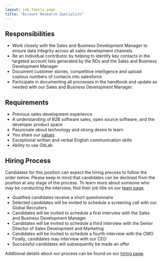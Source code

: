 ```yaml
---
layout: job_family_page
title: "Account Research Specialist"
---
```


## Responsibilities

* Work closely with the Sales and Business Development Manager to ensure data integrity across all sales development channels
* Be an individual contributor by helping to identify key contacts in the targeted account lists generated by the RDs and the Sales and Business Development Manager
* Document customer stories, competitive intelligence and upload copious numbers of contacts into salesforce.
* Participate in documenting all processes in the handbook and update as needed with our Sales and Business Development Manager.

## Requirements

* Previous sales development experience
* A understanding of B2B software sales, open source software, and the developer product space
* Passionate about technology and strong desire to learn
* You share our [values](/handbook/values/)
* Exceptional written and verbal English communication skills
* Ability to use GitLab

## Hiring Process

Candidates for this position can expect the hiring process to follow the order below. Please keep in mind that candidates can be declined from the position at any stage of the process. To learn more about someone who may be conducting the interview, find their job title on our [team page](/company/team).

* Qualified candidates receive a short questionnaire
* Selected candidates will be invited to schedule a screening call with our Global Recruiters
* Candidates will be invited to schedule a first interview with the Sales and Business Development Manager.
* Candidates will be invited to schedule a third interview with the Senior Director of Sales Development and Marketing
* Candidates will be invited to schedule a fourth interview with the CMO
Finally, candidates may interview with our CEO
* Successful candidates will subsequently be made an offer

Additional details about our process can be found on our [hiring page](/handbook/hiring).
